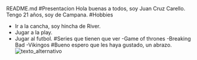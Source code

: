 README.md
#Presentacion
Hola buenas a todos, soy Juan Cruz Carello. Tengo 21 años, soy de Campana.
#Hobbies
- Ir a la cancha, soy hincha de River.
- Jugar a la play.
- Jugar al futbol.
#Series que tienen que ver
-Game of thrones
-Breaking Bad
-Vikingos
#Bueno espero que les haya gustado, un abrazo.
![texto_alternativo](https://pbs.twimg.com/media/DtMF6ScWkAAThlZ?format=jpg&name=medium)
